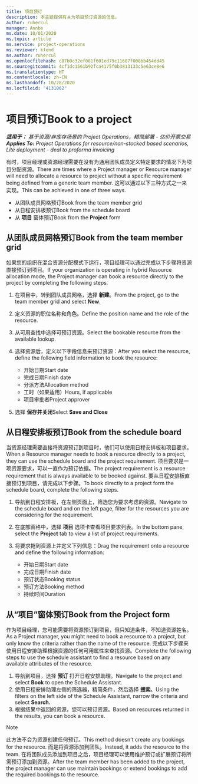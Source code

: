 ```yaml
---
title: 项目预订
description: 本主题提供有关为项目预订资源的信息。
author: ruhercul
manager: Annbe
ms.date: 10/01/2020
ms.topic: article
ms.service: project-operations
ms.reviewer: kfend
ms.author: ruhercul
ms.openlocfilehash: c87b0c32ef081f601ed79c11687f008bb454dd45
ms.sourcegitcommit: 4cf1dc1561b92fca4175f0b3813133c5e63ce8e6
ms.translationtype: HT
ms.contentlocale: zh-CN
ms.lasthandoff: 10/28/2020
ms.locfileid: "4131062"
---
```

# <a name="book-to-a-project"></a><span data-ttu-id="1076c-103">项目预订</span><span class="sxs-lookup"><span data-stu-id="1076c-103">Book to a project</span></span>

<span data-ttu-id="1076c-104">_**适用于：** 基于资源/非库存场景的 Project Operations，精简部署 - 估价开票交易_</span><span class="sxs-lookup"><span data-stu-id="1076c-104">_**Applies To:** Project Operations for resource/non-stocked based scenarios, Lite deployment - deal to proforma invoicing_</span></span>

<span data-ttu-id="1076c-105">有时，项目经理或资源经理需要在没有为通用团队成员定义特定要求的情况下为项目分配资源。</span><span class="sxs-lookup"><span data-stu-id="1076c-105">There are times where a Project manager or Resource manager will need to allocate a resource to project without a specific requirement being defined from a generic team member.</span></span> <span data-ttu-id="1076c-106">这可以通过以下三种方式之一来实现。</span><span class="sxs-lookup"><span data-stu-id="1076c-106">This can be achieved in one of three ways.</span></span>

- <span data-ttu-id="1076c-107">从团队成员网格预订</span><span class="sxs-lookup"><span data-stu-id="1076c-107">Book from the team member grid</span></span>
- <span data-ttu-id="1076c-108">从日程安排板预订</span><span class="sxs-lookup"><span data-stu-id="1076c-108">Book from the schedule board</span></span>
- <span data-ttu-id="1076c-109">从 **项目** 窗体预订</span><span class="sxs-lookup"><span data-stu-id="1076c-109">Book from the **Project** form</span></span>

## <a name="book-from-the-team-member-grid"></a><span data-ttu-id="1076c-110">从团队成员网格预订</span><span class="sxs-lookup"><span data-stu-id="1076c-110">Book from the team member grid</span></span>

<span data-ttu-id="1076c-111">如果您的组织在混合资源分配模式下运行，项目经理可以通过完成以下步骤将资源直接预订到项目。</span><span class="sxs-lookup"><span data-stu-id="1076c-111">If your organization is operating in hybrid Resource allocation mode, the Project manager can book a resource directly to the project by completing the following steps.</span></span>

1. <span data-ttu-id="1076c-112">在项目中，转到团队成员网格，选择 **新建**。</span><span class="sxs-lookup"><span data-stu-id="1076c-112">From the project, go to the team member grid and select **New**.</span></span>
2. <span data-ttu-id="1076c-113">定义资源的职位名称和角色。</span><span class="sxs-lookup"><span data-stu-id="1076c-113">Define the position name and the role of the resource.</span></span>
3. <span data-ttu-id="1076c-114">从可用查找中选择可预订资源。</span><span class="sxs-lookup"><span data-stu-id="1076c-114">Select the bookable resource from the available lookup.</span></span>
4. <span data-ttu-id="1076c-115">选择资源后，定义以下字段信息来预订资源：</span><span class="sxs-lookup"><span data-stu-id="1076c-115">After you select the resource, define the following field information to book the resource:</span></span>

    - <span data-ttu-id="1076c-116">开始日期</span><span class="sxs-lookup"><span data-stu-id="1076c-116">Start date</span></span>
    - <span data-ttu-id="1076c-117">完成日期</span><span class="sxs-lookup"><span data-stu-id="1076c-117">Finish date</span></span>
    - <span data-ttu-id="1076c-118">分派方法</span><span class="sxs-lookup"><span data-stu-id="1076c-118">Allocation method</span></span>
    - <span data-ttu-id="1076c-119">工时（如果适用）</span><span class="sxs-lookup"><span data-stu-id="1076c-119">Hours, if applicable</span></span>
    - <span data-ttu-id="1076c-120">项目审批者</span><span class="sxs-lookup"><span data-stu-id="1076c-120">Project approver</span></span>

6. <span data-ttu-id="1076c-121">选择 **保存并关闭**</span><span class="sxs-lookup"><span data-stu-id="1076c-121">Select **Save and Close**</span></span>

## <a name="book-from-the-schedule-board"></a><span data-ttu-id="1076c-122">从日程安排板预订</span><span class="sxs-lookup"><span data-stu-id="1076c-122">Book from the schedule board</span></span>

<span data-ttu-id="1076c-123">当资源经理需要直接将资源预订到项目时，他们可以使用日程安排板和项目要求。</span><span class="sxs-lookup"><span data-stu-id="1076c-123">When a Resource manager needs to book a resource directly to a project, they can use the schedule board and the project requirement.</span></span> <span data-ttu-id="1076c-124">项目要求是一项资源要求，可以一直作为预订依据。</span><span class="sxs-lookup"><span data-stu-id="1076c-124">The project requirement is a resource requirement that is always available to be booked against.</span></span> <span data-ttu-id="1076c-125">要从日程安排板直接预订到项目，请完成以下步骤。</span><span class="sxs-lookup"><span data-stu-id="1076c-125">To book directly to a project form the schedule board, complete the following steps.</span></span>

1. <span data-ttu-id="1076c-126">导航到日程安排板，在左侧页面上，筛选您为要求考虑的资源。</span><span class="sxs-lookup"><span data-stu-id="1076c-126">Navigate to the schedule board and on the left page, filter for the resources you are considering for the requirement.</span></span>
2. <span data-ttu-id="1076c-127">在底部窗格中，选择 **项目** 选项卡查看项目要求列表。</span><span class="sxs-lookup"><span data-stu-id="1076c-127">In the bottom pane, select the **Project** tab to view a list of project requirements.</span></span>
3. <span data-ttu-id="1076c-128">将要求拖到资源上并定义下列信息：</span><span class="sxs-lookup"><span data-stu-id="1076c-128">Drag the requirement onto a resource and define the following information:</span></span>

    - <span data-ttu-id="1076c-129">开始日期</span><span class="sxs-lookup"><span data-stu-id="1076c-129">Start date</span></span>
    - <span data-ttu-id="1076c-130">完成日期</span><span class="sxs-lookup"><span data-stu-id="1076c-130">Finish date</span></span>
    - <span data-ttu-id="1076c-131">预订状态</span><span class="sxs-lookup"><span data-stu-id="1076c-131">Booking status</span></span>
    - <span data-ttu-id="1076c-132">预订方法</span><span class="sxs-lookup"><span data-stu-id="1076c-132">Booking method</span></span>
    - <span data-ttu-id="1076c-133">持续时间</span><span class="sxs-lookup"><span data-stu-id="1076c-133">Duration</span></span>

## <a name="book-from-the-project-form"></a><span data-ttu-id="1076c-134">从“项目”窗体预订</span><span class="sxs-lookup"><span data-stu-id="1076c-134">Book from the Project form</span></span>

<span data-ttu-id="1076c-135">作为项目经理，您可能需要将资源预订到项目，但只知道条件，不知道资源姓名。</span><span class="sxs-lookup"><span data-stu-id="1076c-135">As a Project manager, you might need to book a resource to a project, but only know the criteria rather than the name of the resource.</span></span> <span data-ttu-id="1076c-136">完成以下步骤来使用日程安排助理根据资源的任何可用属性来查找资源。</span><span class="sxs-lookup"><span data-stu-id="1076c-136">Complete the following steps to use the schedule assistant to find a resource based on any available attributes of the resource.</span></span> 

1. <span data-ttu-id="1076c-137">导航到项目，选择 **预订** 打开日程安排助理。</span><span class="sxs-lookup"><span data-stu-id="1076c-137">Navigate to the project and select **Book** to open the Schedule Assistant.</span></span>
2. <span data-ttu-id="1076c-138">使用日程安排助理左侧的筛选器，精简条件，然后选择 **搜索**。</span><span class="sxs-lookup"><span data-stu-id="1076c-138">Using the filters on the left side of the Schedule Assistant, narrow the criteria and select **Search.**</span></span>
3. <span data-ttu-id="1076c-139">根据结果中返回的资源，您可以预订资源。</span><span class="sxs-lookup"><span data-stu-id="1076c-139">Based on resources returned in the results, you can book a resource.</span></span>

> [!NOTE]
> <span data-ttu-id="1076c-140">此方法不会为资源创建任何预订。</span><span class="sxs-lookup"><span data-stu-id="1076c-140">This method doesn't create any bookings for the resource.</span></span> <span data-ttu-id="1076c-141">而是将资源添加到团队。</span><span class="sxs-lookup"><span data-stu-id="1076c-141">Instead, it adds the resource to the team.</span></span> <span data-ttu-id="1076c-142">在将团队成员添加到项目之后，项目经理可以使用维护预订或扩展预订将所需预订添加到资源。</span><span class="sxs-lookup"><span data-stu-id="1076c-142">After the team member has been added to the project, the project manager can use maintain bookings or extend bookings to add the required bookings to the resource.</span></span>
